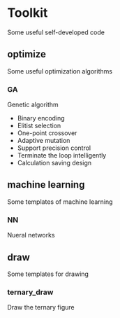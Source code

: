 # Toolkit
Some useful self-developed code

## optimize
Some useful optimization algorithms
### GA
Genetic algorithm
* Binary encoding
* Elitist selection
* One-point crossover
* Adaptive mutation
* Support precision control
* Terminate the loop intelligently
* Calculation saving design

## machine learning
Some templates of machine learning
### NN
Nueral networks

## draw
Some templates for drawing
### ternary_draw
Draw the ternary figure